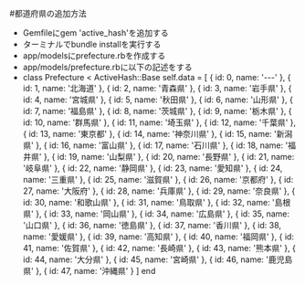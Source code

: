 #都道府県の追加方法
- Gemfileにgem 'active_hash'を追加する
- ターミナルでbundle installを実行する
- app/modelsにprefecture.rbを作成する
- app/models/prefecture.rbに以下の記述をする
- class Prefecture < ActiveHash::Base
  self.data = [
    { id: 0, name: '---' },
    { id: 1, name: '北海道' }, { id: 2, name: '青森県' }, { id: 3, name: '岩手県' },
    { id: 4, name: '宮城県' }, { id: 5, name: '秋田県' }, { id: 6, name: '山形県' },
    { id: 7, name: '福島県' }, { id: 8, name: '茨城県' }, { id: 9, name: '栃木県' },
    { id: 10, name: '群馬県' }, { id: 11, name: '埼玉県' }, { id: 12, name: '千葉県' },
    { id: 13, name: '東京都' }, { id: 14, name: '神奈川県' }, { id: 15, name: '新潟県' },
    { id: 16, name: '富山県' }, { id: 17, name: '石川県' }, { id: 18, name: '福井県' },
    { id: 19, name: '山梨県' }, { id: 20, name: '長野県' }, { id: 21, name: '岐阜県' },
    { id: 22, name: '静岡県' }, { id: 23, name: '愛知県' }, { id: 24, name: '三重県' },
    { id: 25, name: '滋賀県' }, { id: 26, name: '京都府' }, { id: 27, name: '大阪府' },
    { id: 28, name: '兵庫県' }, { id: 29, name: '奈良県' }, { id: 30, name: '和歌山県' },
    { id: 31, name: '鳥取県' }, { id: 32, name: '島根県' }, { id: 33, name: '岡山県' },
    { id: 34, name: '広島県' }, { id: 35, name: '山口県' }, { id: 36, name: '徳島県' },
    { id: 37, name: '香川県' }, { id: 38, name: '愛媛県' }, { id: 39, name: '高知県' },
    { id: 40, name: '福岡県' }, { id: 41, name: '佐賀県' }, { id: 42, name: '長崎県' },
    { id: 43, name: '熊本県' }, { id: 44, name: '大分県' }, { id: 45, name: '宮崎県' },
    { id: 46, name: '鹿児島県' }, { id: 47, name: '沖縄県' }
  ]
end
